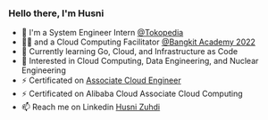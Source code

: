 ### Hello there, I'm Husni

- 🔭 I'm a System Engineer Intern [@Tokopedia](https://www.tokopedia.com/)
- 👩‍🏫 and a Cloud Computing Facilitator [@Bangkit Academy 2022](https://grow.google/intl/id_id/bangkit/)
- 🌱 Currently learning Go, Cloud, and Infrastructure as Code
- 👀 Interested in Cloud Computing, Data Engineering, and Nuclear Engineering
- ⚡ Certificated on [Associate Cloud Engineer](https://www.credential.net/c2cbc5cd-b8ca-41fc-8417-f618631078e1)
- ⚡ Certificated on Alibaba Cloud Associate Cloud Computing
- 📫 Reach me on Linkedin [Husni Zuhdi](https://www.linkedin.com/in/husni-naufal-zuhdi/)

<!---
husnizuhdi/husnizuhdi is a ✨ special ✨ repository because its `README.md` (this file) appears on your GitHub profile.
You can click the Preview link to take a look at your changes.
--->

